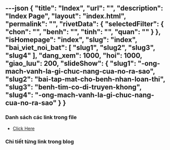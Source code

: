 ---json
{
    "title": "Index",
    "url": "",
    "description": "Index Page",
    "layout": "index.html",
    "permalink": "",
    "rivetData": {
        "selectedFilter": {
            "chon": "",
            "benh": "",
            "tinh": "",
            "quan": ""
        }
    },
    "isHomepage": "index",
    "slug": "index",
    "bai_viet_noi_bat": [
        "slug1",
        "slug2",
        "slug3",
        "slug4"
    ],
    "dang_xem": 1000,
    "hoi": 1000,
    "giao_luu": 200,
    "slideShow": {
        "slug1": "-ong-mach-vanh-la-gi-chuc-nang-cua-no-ra-sao",
        "slug2": "bai-tap-mat-cho-benh-nhan-loan-thi",
        "slug3": "benh-tim-co-di-truyen-khong",
        "slug4": "-ong-mach-vanh-la-gi-chuc-nang-cua-no-ra-sao"
    }
}
---
### Danh sách các link trong file
- [Click Here](/blog-list.html)

### Chi tiết từng link trong blog